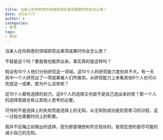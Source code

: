 ```yaml
---
title: 当某人在你熟悉的领域研究出某项成果时你会怎么想？
date: 2019/7/7
author: A
categories:
- 思考
tags:
- 原创
---
```


当某人在你熟悉的领域研究出某项成果时你会怎么想？

不就是这个吗？要是我也能弄出来。事实真的是这样吗？

假设有10个人他们分别研究这一领域，这10个人的研究能力差别并不大。有一天其中一个人研究出了一项成果被人们所推崇。从研究能力上来看其他9个人也可以完成这一成果，那为什么没有呢？

这10个人都有选择的权力，这9个人的选择又何尝不是自己选出来的呢？那一个人的选择思路也有让其他人思考的必要。

可怜的不是选择上的失败而是选择上的无知。从无知到成功是刻意练习的过程，这一过程也需要时间上的积累。

我并不后悔之前做出的选择，因为那是理想和符合现状的。我现在想的是尽可能的减少自己的无知。